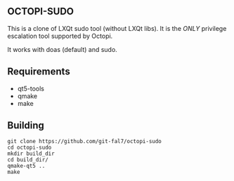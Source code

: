 ## OCTOPI-SUDO

This is a clone of LXQt sudo tool (without LXQt libs). It is the *ONLY* privilege escalation tool supported by Octopi.

It works with doas (default) and sudo.
## Requirements
- qt5-tools
- qmake
- make

## Building
```
git clone https://github.com/git-fal7/octopi-sudo
cd octopi-sudo
mkdir build_dir
cd build_dir/
qmake-qt5 ..
make
```
